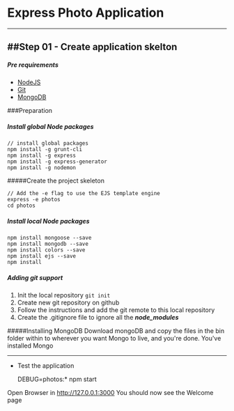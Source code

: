 Express Photo Application
=========================

----------------------------------------------------------------------------
##Step 01 - Create application skelton
----------------------------------------------------------------------------

##### Pre requirements
* [NodeJS](https://nodejs.org/)
* [Git](https://git-scm.com/downloads)
* [MongoDB](https://www.mongodb.org/downloads)

###Preparation

##### Install global Node packages

    // install global packages
    npm install -g grunt-cli
    npm install -g express
    npm install -g express-generator
    npm install -g nodemon
    
#####Create the project skeleton
 
    // Add the -e flag to use the EJS template engine
    express -e photos
    cd photos

##### Install local Node packages

	npm install mongoose --save
	npm install mongodb --save
	npm install colors --save
    npm install ejs --save
    npm install

##### Adding git support

 1. Init the local repository `git init`
 2. Create new git repository on github
 2. Follow the instructions and add the git remote to this local repository
 3. Create the .gitignore file to ignore all the ___node_modules___

#####Installing MongoDB
 Download mongoDB and copy the files in the bin folder within
 to wherever you want Mongo to live, and you're done. You've installed Mongo

----------------------------------------------------------------------------

* Test the application

    DEBUG=photos:* npm start

Open Browser in http://127.0.0.1:3000
You should now see the Welcome page
